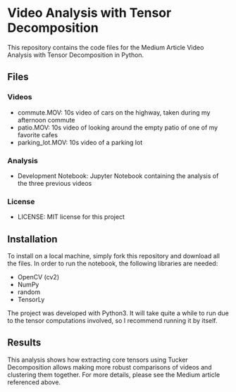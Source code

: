 # Video Analysis with Tensor Decomposition

This repository contains the code files for the Medium Article Video Analysis 
with Tensor Decomposition in Python.


## Files
### Videos

* commute.MOV: 10s video of cars on the highway, taken during my afternoon commute
* patio.MOV: 10s video of looking around the empty patio of one of my favorite cafes
* parking_lot.MOV: 10s video of a parking lot

### Analysis

* Development Notebook: Jupyter Notebook containing the analysis of the three previous videos

### License
* LICENSE: MIT license for this project

## Installation

To install on a local machine, simply fork this repository and download all the files. 
In order to run the notebook, the following libraries are needed:
* OpenCV (cv2)
* NumPy
* random
* TensorLy

The project was developed with Python3. It will take quite a while to run due to the 
tensor computations involved, so I recommend running it by itself.

## Results

This analysis shows how extracting core tensors using Tucker Decomposition allows making
more robust comparisons of videos and clustering them together. For more details, please see
the Medium article referenced above.

